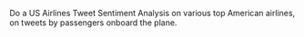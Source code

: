 Do a US Airlines Tweet Sentiment Analysis on various top American airlines, on tweets by passengers onboard the plane.